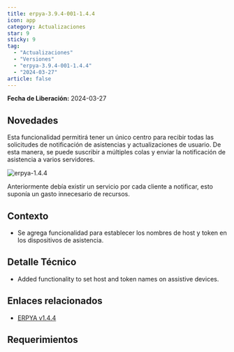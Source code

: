 ```yaml
---
title: erpya-3.9.4-001-1.4.4
icon: app
category: Actualizaciones
star: 9
sticky: 9
tag:
  - "Actualizaciones"
  - "Versiones"
  - "erpya-3.9.4-001-1.4.4"
  - "2024-03-27"
article: false
---
```


**Fecha de Liberación:** 2024-03-27

## Novedades

Esta funcionalidad permitirá tener un único centro para recibir todas las solicitudes de notificación de asistencias y actualizaciones de usuario. De esta manera, se puede suscribir a múltiples colas y enviar la notificación de asistencia a varios servidores.

![erpya-1.4.4](/assets/img/downloads/updates/resources/erpya-1.4.4.png)

Anteriormente debía existir un servicio por cada cliente a notificar, esto suponía un gasto innecesario de recursos.

## Contexto

- Se agrega funcionalidad para establecer los nombres de host y token en los dispositivos de asistencia.

## Detalle Técnico

- Added functionality to set host and token names on assistive devices.

## Enlaces relacionados

- [ERPYA v1.4.4](https://github.com/erpya/adempiere_patch_zk/releases/tag/1.4.4)

## Requerimientos
